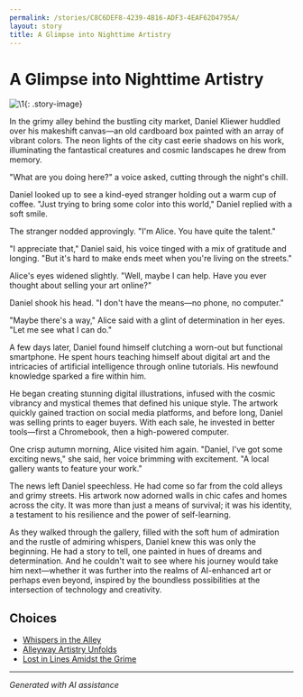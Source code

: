 ```yaml
---
permalink: /stories/C8C6DEF8-4239-4B16-ADF3-4EAF62D4795A/
layout: story
title: A Glimpse into Nighttime Artistry
---
```


# A Glimpse into Nighttime Artistry

![\1](/input_images/C8C6DEF8-4239-4B16-ADF3-4EAF62D4795A){: .story-image}

In the grimy alley behind the bustling city market, Daniel Kliewer huddled over his makeshift canvas—an old cardboard box painted with an array of vibrant colors. The neon lights of the city cast eerie shadows on his work, illuminating the fantastical creatures and cosmic landscapes he drew from memory.

"What are you doing here?" a voice asked, cutting through the night's chill.

Daniel looked up to see a kind-eyed stranger holding out a warm cup of coffee. "Just trying to bring some color into this world," Daniel replied with a soft smile.

The stranger nodded approvingly. "I'm Alice. You have quite the talent."

"I appreciate that," Daniel said, his voice tinged with a mix of gratitude and longing. "But it's hard to make ends meet when you're living on the streets."

Alice's eyes widened slightly. "Well, maybe I can help. Have you ever thought about selling your art online?"

Daniel shook his head. "I don't have the means—no phone, no computer."

"Maybe there's a way," Alice said with a glint of determination in her eyes. "Let me see what I can do."

A few days later, Daniel found himself clutching a worn-out but functional smartphone. He spent hours teaching himself about digital art and the intricacies of artificial intelligence through online tutorials. His newfound knowledge sparked a fire within him.

He began creating stunning digital illustrations, infused with the cosmic vibrancy and mystical themes that defined his unique style. The artwork quickly gained traction on social media platforms, and before long, Daniel was selling prints to eager buyers. With each sale, he invested in better tools—first a Chromebook, then a high-powered computer.

One crisp autumn morning, Alice visited him again. "Daniel, I've got some exciting news," she said, her voice brimming with excitement. "A local gallery wants to feature your work."

The news left Daniel speechless. He had come so far from the cold alleys and grimy streets. His artwork now adorned walls in chic cafes and homes across the city. It was more than just a means of survival; it was his identity, a testament to his resilience and the power of self-learning.

As they walked through the gallery, filled with the soft hum of admiration and the rustle of admiring whispers, Daniel knew this was only the beginning. He had a story to tell, one painted in hues of dreams and determination. And he couldn't wait to see where his journey would take him next—whether it was further into the realms of AI-enhanced art or perhaps even beyond, inspired by the boundless possibilities at the intersection of technology and creativity.


## Choices

* [Whispers in the Alley](/stories/20221014_134512/)
* [Alleyway Artistry Unfolds](/stories/289641143_5461602423934149_1613512193125880228_n/)
* [Lost in Lines Amidst the Grime](/stories/20221013_140515/)


---
*Generated with AI assistance*

